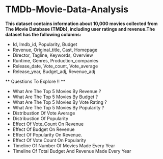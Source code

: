 # TMDb-Movie-Data-Analysis

**This dataset contains information about 10,000 movies collected from The Movie Database (TMDb), including user ratings and revenue.The dataset has the following columns:**

- Id, Imdb_id, Popularity, Budget 
- Revenue, Original_title, Cast, Homepage 
- Director, Tagline, Keywords, Overview
- Runtime, Genres, Production_companies 
- Release_date, Vote_count, Vote_average 
- Release_year, Budget_adj, Revenue_adj

** Questions To Explore !! **

- What Are The Top 5 Movies By Revenue ?
- What Are The Top 5 Movies By Budget ?
- What Are The Top 5 Movies By Vote Rating ?
- What Are The Top 5 Movies By Popularity ?
- Distribustion Of Vote Average
- Distribustion Of Popularity
- Effect Of Vote_Count On Revenue
- Effect Of Budget On Revenue
- Effect Of Popularity On Revenue.
- Effect Of Vote Count On Popularity
- Timeline Of Number Of Movies Made Every Year
- Timeline Of Total Budget And Revenue Made Every Year
